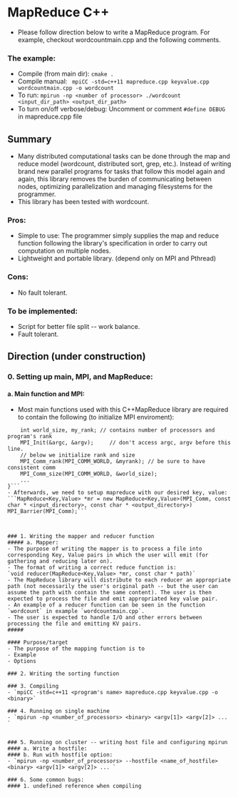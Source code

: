 # MapReduce C++

- Please follow direction below to write a MapReduce program. For example, checkout wordcountmain.cpp and the following comments. 

### The example:

- Compile (from main dir): 
	`cmake .`
- Compile manual: ` mpiCC -std=c++11 mapreduce.cpp keyvalue.cpp wordcountmain.cpp -o wordcount`
- To run: `mpirun -np <number of processor> ./wordcount <input_dir_path> <output_dir_path>` 
- To turn on/off verbose/debug: Uncomment or comment `#define DEBUG` in mapreduce.cpp file 

## Summary

- Many distributed computational tasks can be done through the map and reduce model (wordcount, distributed sort, grep, etc.). Instead of writing brand new parallel programs for tasks that follow this model again and again, this library removes the burden of communicating between nodes, optimizing parallelization and managing filesystems for the programmer. 
- This library has been tested with wordcount. 
### Pros:
- Simple to use: The programmer simply supplies the map and reduce function following the library's specification in order to carry out computation on multiple nodes. 
- Lightweight and portable library. (depend only on MPI and Pthread)

### Cons:
- No fault tolerant.

### To be implemented:
- Script for better file split -- work balance. 
- Fault tolerant.

## Direction (under construction)
### 0. Setting up main, MPI, and MapReduce:
#### a. Main function and MPI:
- Most main functions used with this C++MapReduce library are required to contain the following (to initialize MPI enviroment):
``` int main(int argc, char ** argv){
	int world_size, my_rank; // contains number of processors and program's rank
	MPI_Init(&argc, &argv); 	// don't access argc, argv before this line.
	// below we initialize rank and size 
	MPI_Comm_rank(MPI_COMM_WORLD, &myrank); // be sure to have consistent comm
	MPI_Comm_size(MPI_COMM_WORLD, &world_size); 
	...
}```
- Afterwards, we need to setup mapreduce with our desired key, value:
```MapReduce<Key,Value> *mr = new MapReduce<Key,Value>(MPI_Comm, const char * <input_directory>, const char * <output_directory>)
MPI_Barrier(MPI_Comm);``` 

	

### 1. Writing the mapper and reducer function 
##### a. Mapper:
- The purpose of writing the mapper is to process a file into corresponding Key, Value pairs in which the user will emit (for gathering and reducing later on). 
- The format of writing a correct reduce function is: 
`void reducer(MapReduce<Key,Value> *mr, const char * path)` 
- The MapReduce library will distribute to each reducer an appropriate path (not necessarily the user's original path -- but the user can assume the path with contain the same content). The user is then expected to process the file and emit appropriated key value pair. 
- An example of a reducer function can be seen in the function `wordcount` in example `wordcountmain.cpp`. 
- The user is expected to handle I/O and other errors between processing the file and emitting KV pairs. 
#####

#### Purpose/target
- The purpose of the mapping function is to 
- Example 
- Options 

### 2. Writing the sorting function 

### 3. Compiling 
- `mpiCC -std=c++11 <program's name> mapreduce.cpp keyvalue.cpp -o <binary>` 

### 4. Running on single machine 
- `mpirun -np <number_of_processors> <binary> <argv[1]> <argv[2]> ... ` 
 

### 5. Running on cluster -- writing host file and configuring mpirun 
#### a. Write a hostfile:
#### b. Run with hostfile option: 
- `mpirun -np <number_of_processors> --hostfile <name_of_hostfile> <binary> <argv[1]> <argv[2]> ... ` 

### 6. Some common bugs:
#### 1. undefined reference when compiling 


